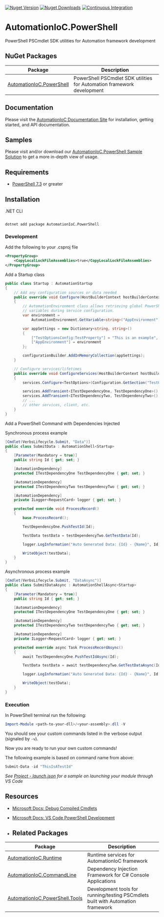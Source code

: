 [![Nuget Version](https://img.shields.io/nuget/v/AutomationIoC.PowerShell?logo=nuget)](https://www.nuget.org/packages/AutomationIoC.PowerShell)
[![Nuget Downloads](https://img.shields.io/nuget/dt/AutomationIoC.PowerShell?logo=nuget)](https://www.nuget.org/packages/AutomationIoC.PowerShell)
[![Continuous Integration](https://github.com/AutomationIoC/Automation/actions/workflows/continuous-integration.yml/badge.svg)](https://github.com/AutomationIoC/Automation/actions/workflows/continuous-integration.yml)

# AutomationIoC.PowerShell

PowerShell PSCmdlet SDK utilities for Automation framework development

## NuGet Packages

| Package                                                                              | Description                                                            |
| ------------------------------------------------------------------------------------ | ---------------------------------------------------------------------- |
| [AutomationIoC.PowerShell](https://www.nuget.org/packages/AutomationIoC.PowerShell/) | PowerShell PSCmdlet SDK utilities for Automation framework development |

## Documentation

Please visit the [AutomationIoC Documentation Site](https://AutomationIoC.github.io/Automation/) for installation, getting started, and API documentation.

## Samples

Please visit and/or download our [AutomationIoC.PowerShell Sample Solution](https://github.com/AutomationIoC/Automation/tree/main/samples/PowerShellSample) to get a more in-depth view of usage.

## Requirements

- [PowerShell 7.3](https://docs.microsoft.com/en-us/powershell/scripting/install/installing-powershell-on-windows?view=powershell-7.3) or greater

## Installation

.NET CLI

```dotnetcli

dotnet add package AutomationIoC.PowerShell

```

### Development

Add the following to your .csproj file

```xml
<PropertyGroup>
    <CopyLocalLockFileAssemblies>true</CopyLocalLockFileAssemblies>
</PropertyGroup>
```

Add a Startup class

```csharp
public class Startup : AutomationStartup
{
    // Add any configuration sources or data needed
    public override void Configure(HostBuilderContext hostBuilderContext, IConfigurationBuilder configurationBuilder)
    {
        // AutomationEnvironment class allows retrieving global PowerShell
        // variables during service configuration.
        var environment =
            AutomationEnvironment.GetVariable<string>("AppEnvironment");

        var appSettings = new Dictionary<string, string>()
        {
            ["TestOptionsConfig:TestProperty"] = "This is an example",
            ["AppEnvironment"] = environment
        };

        configurationBuilder.AddInMemoryCollection(appSettings);
    }

    // Configure services/lifetimes
    public override void ConfigureServices(HostBuilderContext hostBuilderContext, IServiceCollection services)
    {
        services.Configure<TestOptions>(Configuration.GetSection("TestOptionsConfig"));

        services.AddTransient<ITestDependencyOne, TestDependencyOne>();
        services.AddTransient<ITestDependencyTwo, TestDependencyTwo>();
        // ...
        // other services, client, etc.
    }
}
```

Add a PowerShell Command with Dependencies Injected

Synchronous process example

```csharp
[Cmdlet(VerbsLifecycle.Submit, "Data")]
public class SubmitData : AutomationShell<Startup>
{
    [Parameter(Mandatory = true)]
    public string Id { get; set; }

    [AutomationDependency]
    protected ITestDependencyOne TestDependencyOne { get; set; }

    [AutomationDependency]
    protected ITestDependencyTwo testDependencyTwo { get; set; }

    [AutomationDependency]
    private ILogger<RequestCard> logger { get; set; }

    protected override void ProcessRecord()
    {
        base.ProcessRecord();

        TestDependencyOne.PushTestId(Id);

        TestData testData = testDependencyTwo.GetTestData(Id);

        logger.LogInformation("Auto Generated Data: {Id} - {Name}", Id, testData.Name);

        WriteObject(testData);
    }
}
```

Asynchronous process example

```csharp
[Cmdlet(VerbsLifecycle.Submit, "DataAsync")]
public class SubmitDataAsync : AutomationShellAsync<Startup>
{
    [Parameter(Mandatory = true)]
    public string Id { get; set; }

    [AutomationDependency]
    protected ITestDependencyOne TestDependencyOne { get; set; }

    [AutomationDependency]
    protected ITestDependencyTwo testDependencyTwo { get; set; }

    [AutomationDependency]
    private ILogger<RequestCard> logger { get; set; }

    protected override async Task ProcessRecordAsync()
    {
        await TestDependencyOne.PushTestIdAsync(Id);

        TestData testData = await testDependencyTwo.GetTestDataAsync(Id);

        logger.LogInformation("Auto Generated Data: {Id} - {Name}", Id, testData.Name);

        WriteObject(testData);
    }
}
```

### Execution

In PowerShell terminal run the following:

```powershell
Import-Module <path-to-your-dll>/<your-assembly>.dll -V
```

You should see your custom commands listed in the verbose output (signaled by `-v`).

Now you are ready to run your own custom commands!

The following example is based on command name from above:

```powershell
Submit-Data -id "ThisIsATestId"
```

_See [Project - launch.json](https://github.com/kenswan/AutomationIoC/blob/main/sample/.vscode/launch.json) for a sample
on launching your module through VS Code_

## Resources

- [Microsoft Docs: Debug Compiled Cmdlets](https://docs.microsoft.com/en-us/powershell/scripting/dev-cross-plat/vscode/using-vscode-for-debugging-compiled-cmdlets?view=powershell-7.2)
- [Microsoft Docs: VS Code PowerShell Development](https://docs.microsoft.com/en-us/powershell/scripting/dev-cross-plat/vscode/using-vscode?view=powershell-7.2)

- ## Related Packages

| Package                                                                                          | Description                                                                     |
| ------------------------------------------------------------------------------------------------ | ------------------------------------------------------------------------------- |
| [AutomationIoC.Runtime](https://www.nuget.org/packages/AutomationIoC.Runtime/)                   | Runtime services for AutomationIoC framework                                    |
| [AutomationIoC.CommandLine](https://www.nuget.org/packages/AutomationIoC.CommandLine/)           | Dependency Injection Framework for C# Console Applications                      |
| [AutomationIoC.PowerShell.Tools](https://www.nuget.org/packages/AutomationIoC.PowerShell.Tools/) | Development tools for running/testing PSCmdlets built with Automation framework |

